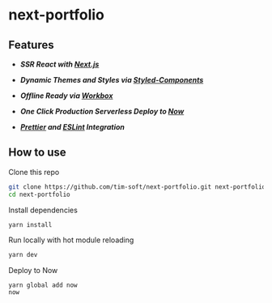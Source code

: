 # next-portfolio

## Features

- ***SSR React with [Next.js](https://github.com/zeit/next.js/)***

- ***Dynamic Themes and Styles via [Styled-Components](https://github.com/styled-components/styled-components)***

- ***Offline Ready via [Workbox](https://github.com/GoogleChrome/workbox)***

- ***One Click Production Serverless Deploy to [Now](https://zeit.co/now)***

- ***[Prettier](https://github.com/prettier/prettier) and [ESLint](https://github.com/eslint/eslint) Integration***

## How to use

Clone this repo

```bash
git clone https://github.com/tim-soft/next-portfolio.git next-portfolio
cd next-portfolio
```

Install dependencies
```bash
yarn install
```

Run locally with hot module reloading
```bash
yarn dev
```

Deploy to Now
```
yarn global add now
now
```
